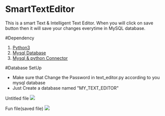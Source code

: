 # SmartTextEditor
This is a smart Text & Intelligent Text Editor. When you will click on save button then it will save your changes everytime in 
MySQL database.


#Dependency
<ol>
  <li><a href="https://docs.python.org/3/">Python3</a></li>
  <li><a href="https://www.mysql.com/">Mysql Database</a></li>
  <li><a href="https://dev.mysql.com/downloads/connector/python/">Mysql & python Connector</a></li>
</ol>

#Database SetUp
<ul>
  <li>Make sure that Change the Password in text_editor.py according to you mysql database</li>
  <li>Just Create a database named "MY_TEXT_EDITOR"</li>
</ul>

Untitled file
<img src="https://user-images.githubusercontent.com/46244176/83827392-e3f97500-a6fb-11ea-8a38-beaf81b0a268.png">

Fun file(saved file)
<img src="https://user-images.githubusercontent.com/46244176/83827387-e0fe8480-a6fb-11ea-8317-f577bbed71f6.png">
